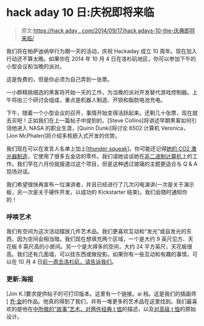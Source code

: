 # hack aday 10 日:庆祝即将来临

> 原文:[https://hack aday . com/2014/09/17/hack adays-10-the-庆典即将来临/](https://hackaday.com/2014/09/17/hackadays-10th-the-celebration-is-imminent/)

我们将在帕萨迪纳举行为期一天的活动，庆祝 Hackaday 成立 10 周年。现在加入行动还不算太晚。如果你在 2014 年 10 月 4 日在洛杉矶地区，你可以参加下午的小型会议和当晚的派对。

这是免费的，但是你必须为自己弄到一张票。

一小群精挑细选的黑客将开始一天的工作，为当晚的派对开发替代游戏控制器。上午将由三个研讨会组成，重点是机器人制造、开锁和脂肪电池充电。

下午，随着一个小型会议的召开，事情开始变得活跃起来。还剩几十张票，现在就去买吧！正如我们在上一篇帖子中提到的，[Steve Collins]将讲述早期黑客如何引领他进入 NASA 的职业生涯，[Quinn Dunki]将讨论 6502 计算机 Veronica，[Jon McPhalen]将介绍多核嵌入式开发的优势。

我们现在可以在发言人名单上加上[[thunder squeak](http://hackaday.io/hacker/7174-thundersqueak)]。你可能还记得[她的 CO2 激光器制造](http://hackaday.com/2014/05/05/building-a-co2-laser-in-a-hardware-store/)，它使用了很多五金店的零件。我们请她谈谈她在[非二进制计算机](http://hackaday.io/project/1043-Base-3--Ternary-Computer-from-scratch.)上的工作。我们早在六月份就报道过这个项目，但是这种透过玻璃的主题更适合与 Q & A 现场对话。

我们希望很快再宣布一位演讲者，并且已经进行了几次闪电演讲(一次是关于演示板，另一次是关于硬件开发，以成功的 Kickstarter 结束)。我们会随时通知你的！

### 呼唤艺术

我们有空间为这次活动摆放几件艺术品。我们更喜欢互动和“发光”或自发光的东西，因为空间会相当暗。我们现在想填充两个区域，一个是大约 9 英尺见方、天花板 8 英尺高的小房间。另一个是大得多的空间，大约 24 平方英尺，天花板很高。我们还有几面墙，可以挂东西或做投影。如果你有一些互动和有趣的事情，可以在 10 月 4 日[前一周去洛杉矶，请告诉我们](http://hackaday.com/contact-hack-a-day/)。

### 更新:海报

[Jim K.]要求提供帖子的可打印版本。这里有一个链接。ai 档。这是我们的插画师[ [乔·金](http://theartofjoekim.tumblr.com/)的作品。他真的得到了我们，并有一堆更多的艺术品在这里找到。我们最喜欢的是他在[中所做的“故事”艺术，对两件](http://hackaday.com/2014/09/08/1991/)[经典 t 恤](http://hackaday.com/2014/09/09/a-t-shirt-at-amalthea/)的描述，以及[对](http://store.hackaday.com/products/crt-head-tee)[高级 t 恤](http://store.hackaday.com/collections/swag-t-shirts/products/robot-head-tee)的原始设计。